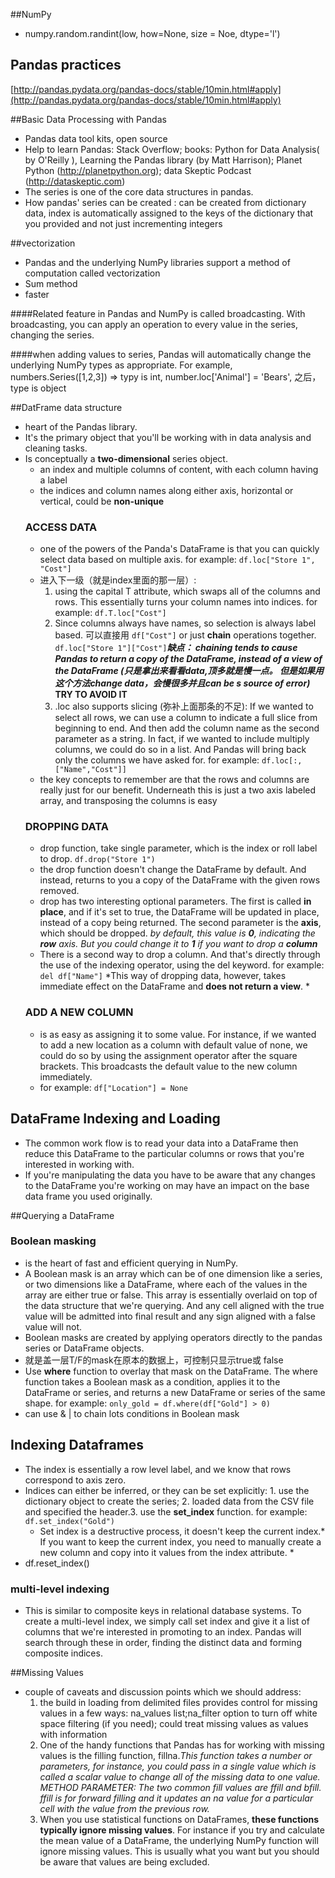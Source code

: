 ##NumPy

- numpy.random.randint(low, how=None, size = Noe, dtype='l')

## Pandas practices
[http://pandas.pydata.org/pandas-docs/stable/10min.html#apply](http://pandas.pydata.org/pandas-docs/stable/10min.html#apply)

##Basic Data Processing with Pandas
- Pandas data tool kits, open source
- Help to learn Pandas: Stack Overflow; books: Python for Data Analysis( by O'Reilly ), Learning the Pandas library (by Matt Harrison); Planet Python (http://planetpython.org); data Skeptic Podcast (http://dataskeptic.com)
- The series is one of the core data structures in pandas.
- How pandas' series can be created : can be created from dictionary data, index is automatically assigned to the keys of the dictionary that you provided and not just incrementing integers

##vectorization
- Pandas and the underlying NumPy libraries support a method of computation called vectorization
- Sum method
- faster 

####Related feature in Pandas and NumPy is called broadcasting. With broadcasting, you can apply an operation to every value in the series, changing the series.

####when adding values to series, Pandas will automatically change the underlying NumPy types as appropriate. For example, numbers.Series([1,2,3]) => typy is int, number.loc['Animal'] = 'Bears', 之后，type is object

##DatFrame data structure
- heart of the Pandas library.
- It's the primary object that you'll be working with in data analysis and cleaning tasks.
- Is conceptually a **two-dimensional** series object.
	* an index and multiple columns of content, with each column having a label 
	* the indices and column names along either axis, horizontal or vertical, could be **non-unique**
	### ACCESS DATA
	* one of the powers of the Panda's DataFrame is that you can quickly select data based on multiple axis. for example: `df.loc["Store 1", "Cost"]`
	* 进入下一级（就是index里面的那一层）: 
		1. using the capital T attribute, which swaps all of the columns and rows. This essentially turns your column names into indices. for example: `df.T.loc["Cost"]`
		2. Since columns always have names, so selection is always label based. 可以直接用 `df["Cost"]` or just **chain** operations together. `df.loc["Store 1"]["Cost"]`***缺点： chaining tends to cause Pandas to return a copy of the DataFrame, instead of a view of the DataFrame (只是拿出来看看data,顶多就是慢一点。 但是如果用这个方法change data，会慢很多并且can be s source of error)*** **TRY TO AVOID IT**
		3. .loc also supports slicing (弥补上面那条的不足):  If we wanted to select all rows, we can use a column to indicate a full slice from beginning to end. And then add the column name as the second parameter as a string. In fact, if we wanted to include multiply columns, we could do so in a list. And Pandas will bring back only the columns we have asked for. for example: `df.loc[:,["Name","Cost"]]`
	* the key concepts to remember are that the rows and columns are really just for our benefit. Underneath this is just a two axis labeled array, and transposing the columns is easy
	### DROPPING DATA
	* drop function, take single parameter, which is the index or roll label to drop. `df.drop("Store 1")`
	* the drop function doesn't change the DataFrame by default. And instead, returns to you a copy of the DataFrame with the given rows removed.
	* drop has two interesting optional parameters. The first is called **in place**, and if it's set to true, the DataFrame will be updated in place, instead of a copy being returned. The second parameter is the **axis**, which should be dropped. *by default, this value is **0**, indicating the **row** axis. But you could change it to **1** if you want to drop a **column*** 
	* There is a second way to drop a column. And that's directly through the use of the indexing operator, using the del keyword. for example: `del df["Name"]` *This way of dropping data, however, takes immediate effect on the DataFrame and **does not return a view**. *
	### ADD A NEW COLUMN
	*  is as easy as assigning it to some value. For instance, if we wanted to add a new location as a column with default value of none, we could do so by using the assignment operator after the square brackets. This broadcasts the default value to the new column immediately. 
	* for example: `df["Location"] = None`
	
	
## DataFrame Indexing and Loading
- The common work flow is to read your data into a DataFrame then reduce this DataFrame to the particular columns or rows that you're interested in working with.
- If you're manipulating the data you have to be aware that any changes to the DataFrame you're working on may have an impact on the base data frame you used originally. 

##Querying a DataFrame
### Boolean masking
- is the heart of fast and efficient querying in NumPy.
- A Boolean mask is an array which can be of one dimension like a series, or two dimensions like a DataFrame, where each of the values in the array are either true or false. This array is essentially overlaid on top of the data structure that we're querying. And any cell aligned with the true value will be admitted into final result and any sign aligned with a false value will not.
- Boolean masks are created by applying operators directly to the pandas series or DataFrame objects.
- 就是盖一层T/F的mask在原本的数据上，可控制只显示true或 false
- Use **where** function to overlay that mask on the DataFrame. The where function takes a Boolean mask as a condition, applies it to the DataFrame or series, and returns a new DataFrame or series of the same shape. for example: `only_gold = df.where(df["Gold"] > 0)`
- can use & | to chain lots conditions in Boolean mask

## Indexing Dataframes
- The index is essentially a row level label, and we know that rows correspond to axis zero.
- Indices can either be inferred, or they can be set explicitly: 1. use the dictionary object to create the series; 2. loaded data from the CSV file and specified the header.3. use the **set_index** function. for example: `df.set_index("Gold")`
	* Set index is a destructive process, it doesn't keep the current index.* If you want to keep the current index, you need to manually create a new column and copy into it values from the index attribute. *
- df.reset_index()

### multi-level indexing
- This is similar to composite keys in relational database systems. To create a multi-level index, we simply call set index and give it a list of columns that we're interested in promoting to an index. Pandas will search through these in order, finding the distinct data and forming composite indices. 

##Missing Values
- couple of caveats and discussion points which we should address:
	1. the build in loading from delimited files provides control for missing values in a few ways: na_values list;na_filter option to turn off white space filtering (if you need); could treat missing values as values with information
	2. One of the handy functions that Pandas has for working with missing values is the filling function, fillna.*This function takes a number or parameters, for instance, you could pass in a single value which is called a scalar value to change all of the missing data to one value. METHOD PARAMETER: The two common fill values are ffill and bfill. ffill is for forward filling and it updates an na value for a particular cell with the value from the previous row.* 
	3. When you use statistical functions on DataFrames, **these functions typically ignore missing values**. For instance if you try and calculate the mean value of a DataFrame, the underlying NumPy function will ignore missing values. This is usually what you want but you should be aware that values are being excluded. 



